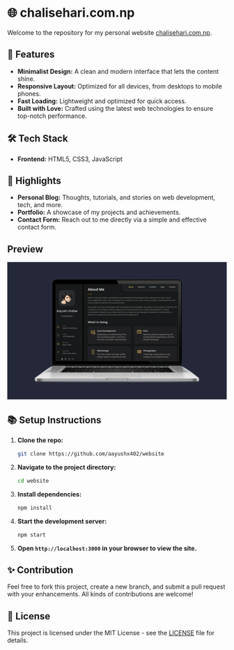 <h1>🌐 chalisehari.com.np</h1>

<p>Welcome to the repository for my personal website <a href="https://chalisehari.com.np" target="_blank">chalisehari.com.np</a>. </p>

<h2>🚀 Features</h2>
<ul>
  <li><strong>Minimalist Design:</strong> A clean and modern interface that lets the content shine.</li>
  <li><strong>Responsive Layout:</strong> Optimized for all devices, from desktops to mobile phones.</li>
  <li><strong>Fast Loading:</strong> Lightweight and optimized for quick access.</li>
  <li><strong>Built with Love:</strong> Crafted using the latest web technologies to ensure top-notch performance.</li>
</ul>

<h2>🛠️ Tech Stack</h2>
<ul>
  <li><strong>Frontend:</strong> HTML5, CSS3, JavaScript</li>
</ul>

<h2>🌟 Highlights</h2>
<ul>
  <li><strong>Personal Blog:</strong> Thoughts, tutorials, and stories on web development, tech, and more.</li>
  <li><strong>Portfolio:</strong> A showcase of my projects and achievements.</li>
  <li><strong>Contact Form:</strong> Reach out to me directly via a simple and effective contact form.</li>
</ul>

## Preview

![Desktop Demo](./website-preview/20240809_015058.png "Desktop Demo")

<h2>📚 Setup Instructions</h2>
<ol>
  <li><strong>Clone the repo:</strong>
    
```sh
git clone https://github.com/aayushx402/website
```
 <li><strong>Navigate to the project directory:</strong>
   
```sh
cd website
```
  </li>

  <li><strong>Install dependencies:</strong>
    
```sh
npm install
```
  </li>

  <li><strong>Start the development server:</strong>
    
```sh
npm start
```
  </li>

   <li><strong>Open <code>http://localhost:3000</code> in your browser to view the site.</strong></li>
</ol>

<h2>✨ Contribution</h2>
<p>Feel free to fork this project, create a new branch, and submit a pull request with your enhancements. All kinds of contributions are welcome!</p>

<h2>📄 License</h2>
<p>This project is licensed under the MIT License - see the <a href="LICENSE">LICENSE</a> file for details.</p>


